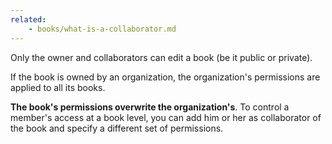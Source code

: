 ```yaml
---
related:
    - books/what-is-a-collaborator.md
---
```


Only the owner and collaborators can edit a book (be it public or private).

If the book is owned by an organization, the organization's permissions are applied to all its books.

**The book's permissions overwrite the organization's**. To control a member's access at a book level, you can add him or her as collaborator of the book and specify a different set of permissions.


